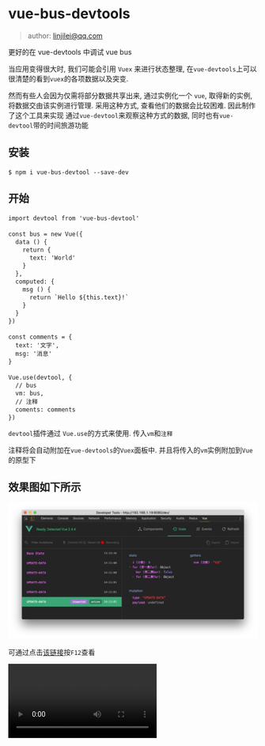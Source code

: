 # vue-bus-devtools

> author: linjilei@qq.com

更好的在 vue-devtools 中调试 vue bus

当应用变得很大时, 我们可能会引用 `Vuex` 来进行状态整理, 在`vue-devtools`上可以很清楚的看到`vuex`的各项数据以及突变.

然而有些人会因为仅需将部分数据共享出来, 通过实例化一个 `vue`, 取得新的实例, 将数据交由该实例进行管理. 采用这种方式, 查看他们的数据会比较困难. 因此制作了这个工具来实现 通过`vue-devtool`来观察这种方式的数据, 同时也有`vue-devtool`带的时间旅游功能

## 安装
```
$ npm i vue-bus-devtool --save-dev
```

## 开始
```
import devtool from 'vue-bus-devtool'

const bus = new Vue({
  data () {
    return {
      text: 'World'
    }
  },
  computed: {
    msg () {
      return `Hello ${this.text}!`
    }
  }
})

const comments = {
  text: '文字',
  msg: '消息'
}

Vue.use(devtool, {
  // bus
  vm: bus,
  // 注释
  coments: comments
})
```

`devtool`插件通过 `Vue.use`的方式来使用. 传入`vm`和`注释`

注释将会自动附加在`vue-devtools`的`Vuex`面板中. 并且将传入的`vm`实例附加到`Vue`的原型下

## 效果图如下所示

![](./images/interface.png)

可通过点击[该链接](https://xiaoyueguang.github.io/vue-bus-devtool/dev/index.html)按`F12`查看

<video controls="controls">
  <source src="//oe1lgo2hg.bkt.clouddn.com/vue-bus-devtool.mov"/>
</video>